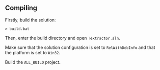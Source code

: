 ## Compiling
Firstly, build the solution:
```
> build.bat
```

Then, enter the build directory and open `Textractor.sln`.

Make sure that the solution configuration is set to `RelWithDebInfo` and that the platform is set to `Win32`.

Build the `ALL_BUILD` project.